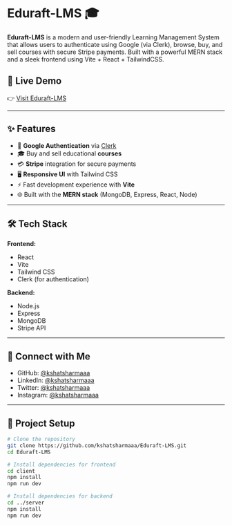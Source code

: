 # Eduraft-LMS 🎓

**Eduraft-LMS** is a modern and user-friendly Learning Management System that allows users to authenticate using Google (via Clerk), browse, buy, and sell courses with secure Stripe payments. Built with a powerful MERN stack and a sleek frontend using Vite + React + TailwindCSS.

## 🚀 Live Demo
👉 [Visit Eduraft-LMS](https://lms-frontend-khaki-psi.vercel.app/)

---

## ✨ Features

- 🔐 **Google Authentication** via [Clerk](https://clerk.dev/)
- 🎓 Buy and sell educational **courses**
- 💳 **Stripe** integration for secure payments
- 🖥️ **Responsive UI** with Tailwind CSS
- ⚡ Fast development experience with **Vite**
- 🌐 Built with the **MERN stack** (MongoDB, Express, React, Node)

---

## 🛠️ Tech Stack

**Frontend:**
- React
- Vite
- Tailwind CSS
- Clerk (for authentication)

**Backend:**
- Node.js
- Express
- MongoDB
- Stripe API

---

## 🔗 Connect with Me

- GitHub: [@kshatsharmaaa](https://github.com/kshatsharmaaa)
- LinkedIn: [@kshatsharmaaa](https://www.linkedin.com/in/kshatsharmaaa)
- Twitter: [@kshatsharmaaa](https://twitter.com/kshatsharmaaa)
- Instagram: [@kshatsharmaaa](https://www.instagram.com/kshatsharmaaa)

---

## 📁 Project Setup

```bash
# Clone the repository
git clone https://github.com/kshatsharmaaa/Eduraft-LMS.git
cd Eduraft-LMS

# Install dependencies for frontend
cd client
npm install
npm run dev

# Install dependencies for backend
cd ../server
npm install
npm run dev
